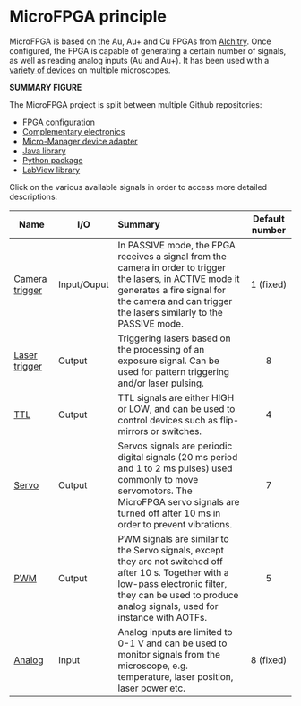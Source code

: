 
# MicroFPGA principle

MicroFPGA is based on the Au, Au+ and Cu FPGAs from [Alchitry](https://alchitry.com/). Once configured, the FPGA is capable of generating a certain number of signals, as well as reading analog inputs (Au and Au+). It has been used with a [variety of devices](resource5_applications.md) on multiple microscopes.

**SUMMARY FIGURE**

The MicroFPGA project is split between multiple Github repositories:

- [FPGA configuration](https://github.com/mufpga/MicroFPGA)
- [Complementary electronics](https://github.com/mufpga/MicroFPGA-electronics)
- [Micro-Manager device adapter](https://github.com/mufpga/MicroFPGA-mm)
- [Java library](https://github.com/mufpga/MicroFPGA-java)
- [Python package](https://github.com/mufpga/MicroFPGA-py)
- [LabView library](https://github.com/mufpga/MicroFPGA-labview)

Click on the various available signals in order to access more detailed descriptions:

| Name                                   | I/O         | Summary                                                      | Default number |
| -------------------------------------- | ----------- | :----------------------------------------------------------- | :------------: |
| [Camera trigger](principle_trigger.md) | Input/Ouput | In PASSIVE mode, the FPGA receives a signal from the camera in order to trigger the lasers, in ACTIVE mode it generates a fire signal for the camera and can trigger the lasers similarly to the PASSIVE mode. |   1 (fixed)    |
| [Laser trigger](principle_trigger.md)  | Output      | Triggering lasers based on the processing of an exposure signal. Can be used for pattern triggering and/or laser pulsing. |       8        |
| [TTL](principle_ttl.md)                | Output      | TTL signals are either HIGH or LOW, and can be used to control devices such as flip-mirrors or switches. |       4        |
| [Servo](principle_servo.md)            | Output      | Servos signals are periodic digital signals (20 ms period and 1 to 2 ms pulses) used commonly to move servomotors. The MicroFPGA servo signals are turned off after 10 ms in order to prevent vibrations. |       7        |
| [PWM](principle_pwm.md)                | Output      | PWM signals are similar to the Servo signals, except they are not switched off after 10 s. Together with a low-pass electronic filter, they can be used to produce analog signals, used for instance with AOTFs. |       5        |
| [Analog](principle_ai.md)              | Input       | Analog inputs are limited to 0-1 V and can be used to monitor signals from the microscope, e.g. temperature, laser position, laser power etc. |   8 (fixed)    |
